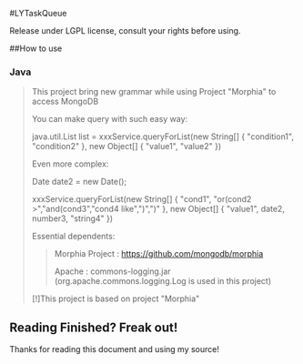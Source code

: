 #LYTaskQueue

Release under LGPL license, consult your rights before using.

##How to use

### Java
>
>This project bring new grammar while using Project "Morphia" to access MongoDB
>
>You can make query with such easy way:
>
>java.util.List list = xxxService.queryForList(new String[] { "condition1", "condition2" }, new Object[] { "value1", "value2" })
>
>Even more complex:
>
>Date date2 = new Date();
>
>xxxService.queryForList(new String[] { "cond1", "or(cond2 >","and(cond3","cond4 like",")",")" }, new Object[] { "value1", date2, number3, "string4" })
>
>Essential dependents:
>>Morphia Project : https://github.com/mongodb/morphia
>>
>>Apache : commons-logging.jar (org.apache.commons.logging.Log is used in this project)
>
>[!]This project is based on project "Morphia"
>

## Reading Finished? Freak out!
Thanks for reading this document and using my source!
